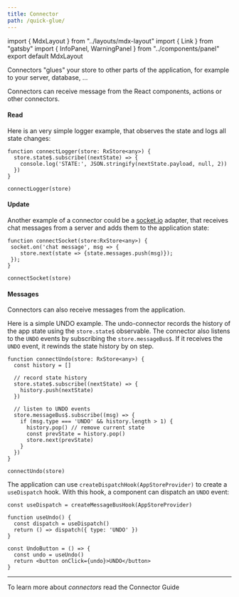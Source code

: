 ```yaml
---
title: Connector
path: /quick-glue/
---
```


import { MdxLayout } from "../layouts/mdx-layout"
import { Link } from "gatsby"
import { InfoPanel, WarningPanel } from "../components/panel"
export default MdxLayout

Connectors "glues" your store to other parts of the application, for example to your server, database, ...

Connectors can receive message from the React components, actions or other connectors.

#### Read

Here is an very simple logger example, that observes the state and logs all state changes:

```tsx src=https://stackblitz.com/edit/restate-hello-quick-glue?file=index.tsx
function connectLogger(store: RxStore<any>) {
  store.state$.subscribe((nextState) => {
    console.log('STATE:', JSON.stringify(nextState.payload, null, 2))
  })
}

connectLogger(store)
```

#### Update

Another example of a connector could be a <a href="https://socket.io">socket.io</a> adapter, that receives chat
messages from a server and adds them to the application state:

```
function connectSocket(store:RxStore<any>) {
 socket.on('chat message', msg => {
    store.next(state => {state.messages.push(msg)});
 });
}

connectSocket(store)
```

#### Messages

Connectors can also receive messages from the application.

Here is a simple UNDO example. The undo-connector records the history of the app state using the `store.state$` observable.
The connector also listens to the `UNDO` events by subscribing the `store.messageBus$`.
If it receives the `UNDO` event, it rewinds the state history by on step.

```tsx src=https://stackblitz.com/edit/restate-glue-undo?file=index.tsx
function connectUndo(store: RxStore<any>) {
  const history = []

  // record state history
  store.state$.subscribe((nextState) => {
    history.push(nextState)
  })

  // listen to UNDO events
  store.messageBus$.subscribe((msg) => {
    if (msg.type === 'UNDO' && history.length > 1) {
      history.pop() // remove current state
      const prevState = history.pop()
      store.next(prevState)
    }
  })
}

connectUndo(store)
```

The application can use `createDispatchHook(AppStoreProvider)` to create a `useDispatch` hook. With this hook, a component can dispatch an `UNDO` event:

```tsx src=https://stackblitz.com/edit/restate-glue-undo?file=index.tsx
const useDispatch = createMessageBusHook(AppStoreProvider)

function useUndo() {
  const dispatch = useDispatch()
  return () => dispatch({ type: 'UNDO' })
}

const UndoButton = () => {
  const undo = useUndo()
  return <button onClick={undo}>UNDO</button>
}
```

<hr />

To learn more about _connectors_ read the <Link to="/glue-code">Connector Guide</Link>
